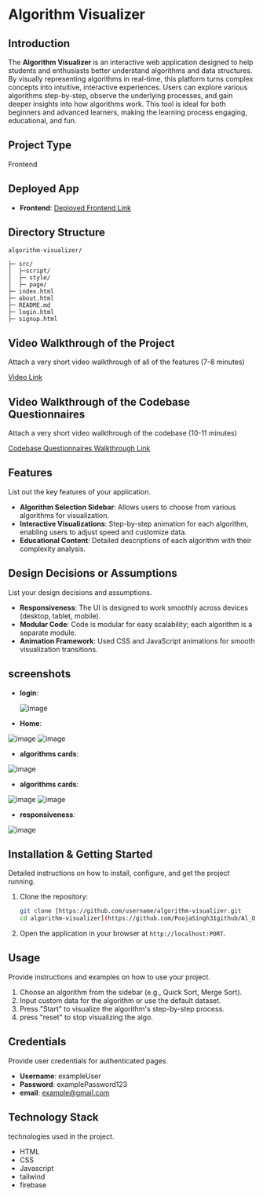 # Algorithm Visualizer

## Introduction
The **Algorithm Visualizer** is an interactive web application designed to help students and enthusiasts better understand algorithms and data structures. By visually representing algorithms in real-time, this platform turns complex concepts into intuitive, interactive experiences. Users can explore various algorithms step-by-step, observe the underlying processes, and gain deeper insights into how algorithms work. This tool is ideal for both beginners and advanced learners, making the learning process engaging, educational, and fun.

## Project Type
Frontend

## Deployed App
- **Frontend**: [Deployed Frontend Link](al-orbiters-005.vercel.app)


## Directory Structure
```plaintext
algorithm-visualizer/

├─ src/
│  ├─script/
│  ├─ style/       
│  ├─ page/       
├─ index.html           
├─ about.html          
├─ README.md
├─ login.html
├─ signup.html

```

## Video Walkthrough of the Project
Attach a very short video walkthrough of all of the features (7-8 minutes)

[Video Link]([link-to-video](https://youtu.be/ztrGwEPDLqk))

## Video Walkthrough of the Codebase Questionnaires
Attach a very short video walkthrough of the codebase (10-11 minutes)

[Codebase Questionnaires Walkthrough Link]([link-to-vide](https://youtu.be/mV_iEhEgFh4)o)

## Features
List out the key features of your application.

- **Algorithm Selection Sidebar**: Allows users to choose from various algorithms for visualization.
- **Interactive Visualizations**: Step-by-step animation for each algorithm, enabling users to adjust speed and customize data.
- **Educational Content**: Detailed descriptions of each algorithm with their complexity analysis.

## Design Decisions or Assumptions
List your design decisions and assumptions.

- **Responsiveness**: The UI is designed to work smoothly across devices (desktop, tablet, mobile).
- **Modular Code**: Code is modular for easy scalability; each algorithm is a separate module.
- **Animation Framework**: Used CSS and JavaScript animations for smooth visualization transitions.

## screenshots
- **login**:

  ![image](https://github.com/user-attachments/assets/0f21d07d-0037-4ec6-9939-c48fe22629c5)

- **Home**:

![image](https://github.com/user-attachments/assets/41106574-f5a0-48d4-9712-d85540fd8d33)
![image](https://github.com/user-attachments/assets/a08da2c2-9418-4cd5-a44c-c3d73e9574d2)

- **algorithms cards**:

![image](https://github.com/user-attachments/assets/ad2fd08e-98b8-4ba2-9bcf-14b9a9ba2378)

- **algorithms cards**:

![image](https://github.com/user-attachments/assets/768c74e2-59ce-49da-9b7e-3876aa754066)
![image](https://github.com/user-attachments/assets/3996cf5c-b675-4695-ab62-4caa219e6da2)

- **responsiveness**:

![image](https://github.com/user-attachments/assets/dba2636c-b788-44e0-9030-01010341a370)


## Installation & Getting Started
Detailed instructions on how to install, configure, and get the project running.

1. Clone the repository:
    ```bash
    git clone [https://github.com/username/algorithm-visualizer.git
    cd algorithm-visualizer](https://github.com/PoojaSingh31github/Al_Orbiters_005.git)
    ```


4. Open the application in your browser at `http://localhost:PORT`.


## Usage
Provide instructions and examples on how to use your project.

1. Choose an algorithm from the sidebar (e.g., Quick Sort, Merge Sort).
2. Input custom data for the algorithm or use the default dataset.
3. Press "Start" to visualize the algorithm's step-by-step process.
4. press "reset" to stop visualizing the algo.


## Credentials
Provide user credentials for authenticated pages.

- **Username**: exampleUser
- **Password**: examplePassword123
- **email**: example@gmail.com

## Technology Stack
technologies used in the project.

- HTML
- CSS
- Javascript
- tailwind
- firebase

